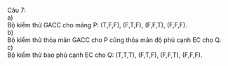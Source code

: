 Câu 7:  
a)  
Bộ kiểm thử GACC cho mảng P: (T,F,F), (F,T,F), (F,F,T), (F,F,F).  
b)  
Bộ kiểm thử thỏa mãn GACC cho P cũng thỏa mãn độ phủ cạnh EC cho Q.  
c)  
Bộ kiểm thử bao phủ cạnh EC cho Q: (T,T,T), (F,T,F), (F,F,T), (F,F,F).
